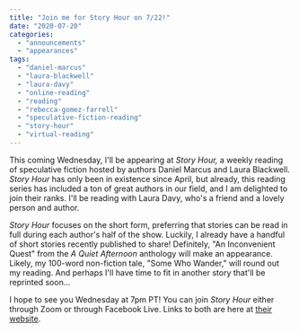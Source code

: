 ```yaml
---
title: "Join me for Story Hour on 7/22!"
date: "2020-07-20"
categories: 
  - "announcements"
  - "appearances"
tags: 
  - "daniel-marcus"
  - "laura-blackwell"
  - "laura-davy"
  - "online-reading"
  - "reading"
  - "rebecca-gomez-farrell"
  - "speculative-fiction-reading"
  - "story-hour"
  - "virtual-reading"
---
```


This coming Wednesday, I'll be appearing at _Story Hour,_ a weekly reading of speculative fiction hosted by authors Daniel Marcus and Laura Blackwell. _Story Hour_ has only been in existence since April, but already, this reading series has included a ton of great authors in our field, and I am delighted to join their ranks. I'll be reading with Laura Davy, who's a friend and a lovely person and author.

_Story Hour_ focuses on the short form, preferring that stories can be read in full during each author's half of the show. Luckily, I already have a handful of short stories recently published to share! Definitely, "An Inconvenient Quest" from the _A Quiet Afternoon_ anthology will make an appearance. Likely, my 100-word non-fiction tale, "Some Who Wander," will round out my reading. And perhaps I'll have time to fit in another story that'll be reprinted soon...

I hope to see you Wednesday at 7pm PT! You can join _Story Hour_ either through Zoom or through Facebook Live. Links to both are here at [their website](https://www.storyhour2020.com/).

